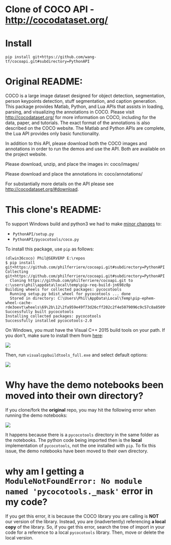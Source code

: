Clone of COCO API - http://cocodataset.org/
===========================================
# Install
`pip install git+https://github.com/wang-tf/cocoapi.git#subdirectory=PythonAPI`

# Original README:

COCO is a large image dataset designed for object detection, segmentation, person keypoints detection, stuff segmentation, and caption generation. This package provides Matlab, Python, and Lua APIs that assists in loading, parsing, and visualizing the annotations in COCO. Please visit http://cocodataset.org/ for more information on COCO, including for the data, paper, and tutorials. The exact format of the annotations is also described on the COCO website. The Matlab and Python APIs are complete, the Lua API provides only basic functionality.

In addition to this API, please download both the COCO images and annotations in order to run the demos and use the API. Both are available on the project website.

Please download, unzip, and place the images in: coco/images/

Please download and place the annotations in: coco/annotations/

For substantially more details on the API please see http://cocodataset.org/#download.

# This clone's README:

To support Windows build and python3 we had to make [minor changes](https://github.com/cocodataset/cocoapi/compare/master...philferriere:master#diff-49ecc5c8e93163121e2cc2eb6b1fca2c) to:

- `PythonAPI/setup.py`
- `PythonAPI/pycocotools/coco.py`

To install this package, use `pip` as follows:

```
(dlwin36coco) Phil@SERVERP E:\repos
$ pip install git+https://github.com/philferriere/cocoapi.git#subdirectory=PythonAPI
Collecting git+https://github.com/philferriere/cocoapi.git#subdirectory=PythonAPI
  Cloning https://github.com/philferriere/cocoapi.git to c:\users\phil\appdata\local\temp\pip-req-build-jn698z8p
Building wheels for collected packages: pycocotools
  Running setup.py bdist_wheel for pycocotools ... done
  Stored in directory: C:\Users\Phil\AppData\Local\Temp\pip-ephem-wheel-cache-rde3oevt\wheels\69\2b\12\2fa959e49f73d26cff202c2f4e5079096c9c57c8a8509fd75c
Successfully built pycocotools
Installing collected packages: pycocotools
Successfully installed pycocotools-2.0
```

On Windows, you must have the Visual C++ 2015 build tools on your path. If you don't, make sure to install them from [here](https://go.microsoft.com/fwlink/?LinkId=691126):

![](img/download.png)

Then, run `visualcppbuildtools_full.exe` and select default options:

![](img/install.png)

# Why have the demo notebooks been moved into their own directory?

If you clone/fork the **original** repo, you may hit the following error when running the demo notebooks:

![](img/notebooks.png)

It happens because there is a `pycocotools` directory in the same folder as the notebooks. The python code being imported then is the **local** implementation of `pycocotools`, not the one installed with `pip`. To fix this issue, the demo notebooks have been moved to their own directory.

# why am I getting a `ModuleNotFoundError: No module named 'pycocotools._mask'` error in my code?

If you get this error, it is because the COCO library you are calling is **NOT** our version of the library. Instead, you are (inadvertently) referencing **a local copy** of the library. So, if you get this error, search the tree of import in your code for a reference to a local `pycocotools` library. Then, move or delete the local version.







